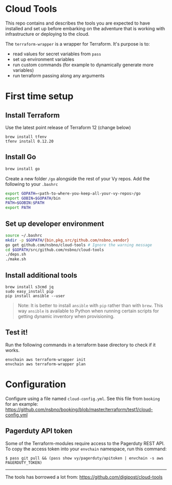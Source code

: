 # Cloud Tools

This repo contains and describes the tools you are expected to have installed and set up before embarking on the adventure that is working with infrastructure or deploying to the cloud.

The `terraform-wrapper` is a wrapper for Terraform. It's purpose is to:

- read values for secret variables from `pass`
- set up environment variables
- run custom commands (for example to dynamically generate more variables)
- run terraform passing along any arguments

# First time setup


## Install Terraform

Use the latest point release of Terraform 12 (change below)

```
brew install tfenv
tfenv install 0.12.20
```

## Install Go

```bash
brew install go
```
Create a new folder `/go` alongside the rest of your Vy repos.
Add the following to your `.bashrc`

```bash
export GOPATH=<path-to-where-you-keep-all-your-vy-repos>/go
export GOBIN=$GOPATH/bin
PATH=$GOBIN:$PATH
export PATH
```


## Set up developer environment

```bash
source ~/.bashrc
mkdir -p $GOPATH/{bin,pkg,src/github.com/nsbno,vendor}
go get github.com/nsbno/cloud-tools # Ignore the warning message
cd $GOPATH/src/github.com/nsbno/cloud-tools
./deps.sh
./make.sh
```


## Install additional tools

```
brew install s3cmd jq
sudo easy_install pip
pip install ansible --user
```

> Note: It is better to install `ansible` with `pip` rather than with `brew`. This way `ansible` is available to Python when running certain scripts for getting dynamic inventory when provisioning.

## Test it!

Run the following commands in a terraform base directory to check if it works.

```
envchain aws terraform-wrapper init
envchain aws terraform-wrapper plan
```

# Configuration
Configure using a file named `cloud-config.yml`. See this file from `booking` for an example: https://github.com/nsbno/booking/blob/master/terraform/test1/cloud-config.yml

## Pagerduty API token 
Some of the Terraform-modules require access to the Pagerduty REST API. To copy the access token into your `envchain` namespace, run this command:

`$ pass git pull && (pass show vy/pagerduty/apitoken | envchain -s aws PAGERDUTY_TOKEN)`

---
The tools has borrowed a lot from: https://github.com/digipost/cloud-tools



